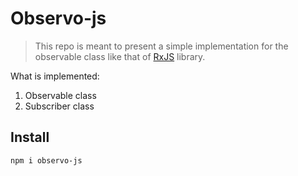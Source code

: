 # **Observo-js**

> This repo is meant to present a simple implementation for the observable class like that of [RxJS](https://rxjs.dev/) library.

What is implemented:

1. Observable class
2. Subscriber class

## Install

    npm i observo-js
